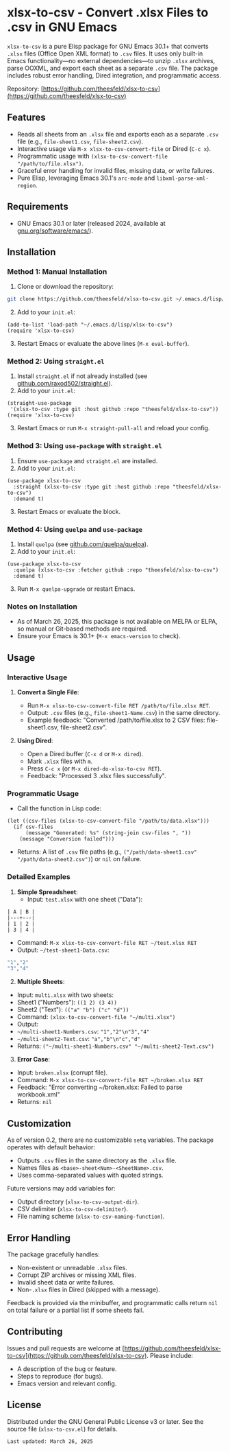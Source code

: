 # xlsx-to-csv - Convert .xlsx Files to .csv in GNU Emacs

`xlsx-to-csv` is a pure Elisp package for GNU Emacs 30.1+ that converts `.xlsx` files (Office Open XML format) to `.csv` files. It uses only built-in Emacs functionality—no external dependencies—to unzip `.xlsx` archives, parse OOXML, and export each sheet as a separate `.csv` file. The package includes robust error handling, Dired integration, and programmatic access.

Repository: [https://github.com/theesfeld/xlsx-to-csv](https://github.com/theesfeld/xlsx-to-csv)

## Features

- Reads all sheets from an `.xlsx` file and exports each as a separate `.csv` file (e.g., `file-sheet1.csv`, `file-sheet2.csv`).
- Interactive usage via `M-x xlsx-to-csv-convert-file` or Dired (`C-c x`).
- Programmatic usage with `(xlsx-to-csv-convert-file "/path/to/file.xlsx")`.
- Graceful error handling for invalid files, missing data, or write failures.
- Pure Elisp, leveraging Emacs 30.1's `arc-mode` and `libxml-parse-xml-region`.

## Requirements

- GNU Emacs 30.1 or later (released 2024, available at [gnu.org/software/emacs/](https://www.gnu.org/software/emacs/)).

## Installation

### Method 1: Manual Installation

1. Clone or download the repository:
```bash
git clone https://github.com/theesfeld/xlsx-to-csv.git ~/.emacs.d/lisp/xlsx-to-csv
```
2. Add to your `init.el`:
```elisp
(add-to-list 'load-path "~/.emacs.d/lisp/xlsx-to-csv")
(require 'xlsx-to-csv)
```
3. Restart Emacs or evaluate the above lines (`M-x eval-buffer`).

### Method 2: Using `straight.el`

1. Install `straight.el` if not already installed (see [github.com/raxod502/straight.el](https://github.com/raxod502/straight.el)).
2. Add to your `init.el`:
```elisp
(straight-use-package
 '(xlsx-to-csv :type git :host github :repo "theesfeld/xlsx-to-csv"))
(require 'xlsx-to-csv)
```
3. Restart Emacs or run `M-x straight-pull-all` and reload your config.

### Method 3: Using `use-package` with `straight.el`

1. Ensure `use-package` and `straight.el` are installed.
2. Add to your `init.el`:
```elisp
(use-package xlsx-to-csv
  :straight (xlsx-to-csv :type git :host github :repo "theesfeld/xlsx-to-csv")
  :demand t)
```
3. Restart Emacs or evaluate the block.

### Method 4: Using `quelpa` and `use-package`

1. Install `quelpa` (see [github.com/quelpa/quelpa](https://github.com/quelpa/quelpa)).
2. Add to your `init.el`:
```elisp
(use-package xlsx-to-csv
  :quelpa (xlsx-to-csv :fetcher github :repo "theesfeld/xlsx-to-csv")
  :demand t)
```
3. Run `M-x quelpa-upgrade` or restart Emacs.

### Notes on Installation

- As of March 26, 2025, this package is not available on MELPA or ELPA, so manual or Git-based methods are required.
- Ensure your Emacs is 30.1+ (`M-x emacs-version` to check).

## Usage

### Interactive Usage

1. **Convert a Single File**:
   - Run `M-x xlsx-to-csv-convert-file RET /path/to/file.xlsx RET`.
   - Output: `.csv` files (e.g., `file-sheet1-Name.csv`) in the same directory.
   - Example feedback: "Converted /path/to/file.xlsx to 2 CSV files: file-sheet1.csv, file-sheet2.csv".

2. **Using Dired**:
   - Open a Dired buffer (`C-x d` or `M-x dired`).
   - Mark `.xlsx` files with `m`.
   - Press `C-c x` (or `M-x dired-do-xlsx-to-csv RET`).
   - Feedback: "Processed 3 .xlsx files successfully".

### Programmatic Usage

- Call the function in Lisp code:
```elisp
(let ((csv-files (xlsx-to-csv-convert-file "/path/to/data.xlsx")))
  (if csv-files
      (message "Generated: %s" (string-join csv-files ", "))
    (message "Conversion failed")))
```
- Returns: A list of `.csv` file paths (e.g., `("/path/data-sheet1.csv" "/path/data-sheet2.csv")`) or `nil` on failure.

### Detailed Examples

1. **Simple Spreadsheet**:
   - Input: `test.xlsx` with one sheet ("Data"):
```
| A | B |
|---+---|
| 1 | 2 |
| 3 | 4 |
```
- Command: `M-x xlsx-to-csv-convert-file RET ~/test.xlsx RET`
- Output: `~/test-sheet1-Data.csv`:
```bash
"1","2"
"3","4"
```

2. **Multiple Sheets**:
- Input: `multi.xlsx` with two sheets:
- Sheet1 ("Numbers"): `((1 2) (3 4))`
- Sheet2 ("Text"): `(("a" "b") ("c" "d"))`
- Command: `(xlsx-to-csv-convert-file "~/multi.xlsx")`
- Output:
- `~/multi-sheet1-Numbers.csv`: `"1","2"\n"3","4"`
- `~/multi-sheet2-Text.csv`: `"a","b"\n"c","d"`
- Returns: `("~/multi-sheet1-Numbers.csv" "~/multi-sheet2-Text.csv")`

3. **Error Case**:
- Input: `broken.xlsx` (corrupt file).
- Command: `M-x xlsx-to-csv-convert-file RET ~/broken.xlsx RET`
- Feedback: "Error converting ~/broken.xlsx: Failed to parse workbook.xml"
- Returns: `nil`

## Customization

As of version 0.2, there are no customizable `setq` variables. The package operates with default behavior:
- Outputs `.csv` files in the same directory as the `.xlsx` file.
- Names files as `<base>-sheet<Num>-<SheetName>.csv`.
- Uses comma-separated values with quoted strings.

Future versions may add variables for:
- Output directory (`xlsx-to-csv-output-dir`).
- CSV delimiter (`xlsx-to-csv-delimiter`).
- File naming scheme (`xlsx-to-csv-naming-function`).

## Error Handling

The package gracefully handles:
- Non-existent or unreadable `.xlsx` files.
- Corrupt ZIP archives or missing XML files.
- Invalid sheet data or write failures.
- Non-`.xlsx` files in Dired (skipped with a message).

Feedback is provided via the minibuffer, and programmatic calls return `nil` on total failure or a partial list if some sheets fail.

## Contributing

Issues and pull requests are welcome at [https://github.com/theesfeld/xlsx-to-csv](https://github.com/theesfeld/xlsx-to-csv). Please include:
- A description of the bug or feature.
- Steps to reproduce (for bugs).
- Emacs version and relevant config.

## License

Distributed under the GNU General Public License v3 or later. See the source file (`xlsx-to-csv.el`) for details.

```
Last updated: March 26, 2025
